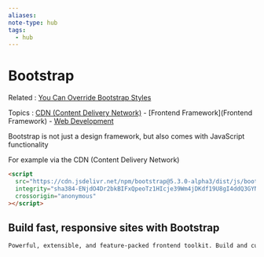 ```yaml
---
aliases: 
note-type: hub
tags:
  - hub
---
```


# Bootstrap

Related : [You Can Override Bootstrap Styles](../tutorials-guides-and-courses/thenewboston-django-tutorial-for-beginners/You%20Can%20Override%20Bootstrap%20Styles.md)

Topics : [CDN (Content Delivery Network)](<4-hub-notes-🚉/CDN%20(Content%20Delivery%20Network).md> "Content Delivery Network") - [Frontend Framework](Frontend Framework) - [Web Development](4-hub-notes-🚉/Web%20Development.md)

Bootstrap is not just a design framework, but also comes with JavaScript functionality

For example via the CDN (Content Delivery Network)

```html
<script
  src="https://cdn.jsdelivr.net/npm/bootstrap@5.3.0-alpha3/dist/js/bootstrap.bundle.min.js"
  integrity="sha384-ENjdO4Dr2bkBIFxQpeoTz1HIcje39Wm4jDKdf19U8gI4ddQ3GYNS7NTKfAdVQSZe"
  crossorigin="anonymous"
></script>
```

## Build fast, responsive sites with Bootstrap

```txt
Powerful, extensible, and feature-packed frontend toolkit. Build and customize with Sass, utilize prebuilt grid system and components, and bring projects to life with powerful JavaScript plugins.
```

